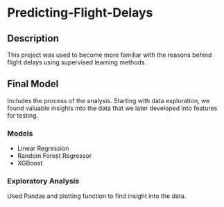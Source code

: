 # Predicting-Flight-Delays

## Description
This project was used to become more familiar with the reasons behind flight delays using supervised learning methods.

## Final Model
Includes the process of the analysis. Starting with data exploration, we found valuable insights into the data that we later developed into features for testing.

### Models
- Linear Regression
- Random Forest Regressor
- XGBoost

### Exploratory Analysis
Used Pandas and plotting function to find insight into the data.
